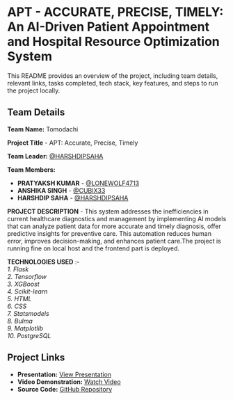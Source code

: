 # APT - ACCURATE, PRECISE, TIMELY: An AI-Driven Patient Appointment and Hospital Resource Optimization System

This README provides an overview of the project, including team details, relevant links, tasks completed, tech stack, key features, and steps to run the project locally.

## Team Details

**Team Name:** Tomodachi

**Project Title** - APT: Accurate, Precise, Timely 

**Team Leader:** [@HARSHDIPSAHA](https://github.com/HARSHDIPSAHA)

**Team Members:**

- **PRATYAKSH KUMAR** - [@LONEWOLF4713](https://github.com/LoneWolf4713)
- **ANSHIKA SINGH** - [@CUBIX33](https://github.com/CUBIX33)
- **HARSHDIP SAHA** - [@HARSHDIPSAHA](https://github.com/HARSHDIPSAHA)

**PROJECT DESCRIPTION** - This system addresses the inefficiencies in current healthcare diagnostics and management by implementing AI models that can analyze patient data for more accurate and timely diagnosis, offer predictive insights for preventive care. This automation reduces human error, improves decision-making, and enhances patient care.The project is running fine on local host and the frontend part is deployed.

**TECHNOLOGIES USED** :- <br>
*1. Flask* <br>
*2. Tensorflow* <br>
*3. XGBoost* <br>
*4. Scikit-learn* <br>
*5. HTML* <br>
*6. CSS* <br>
*7. Statsmodels* <br>
*8. Bulma* <br>
*9. Matplotlib* <br>
*10. PostgreSQL* <br>

## Project Links

- **Presentation:** [View Presentation](https://drive.google.com/file/d/1UgKifbyKIc3lCupvkORhDciF1jo4OTDd/view?usp=sharing)
- **Video Demonstration:** [Watch Video](https://youtu.be/m4iRFVQgKn4)
- **Source Code:** [GitHub Repository](https://github.com/Cubix33/tomodachi)
